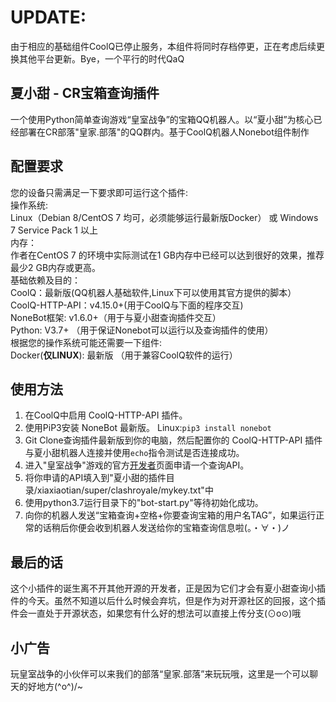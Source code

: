# UPDATE:

由于相应的基础组件CoolQ已停止服务，本组件将同时存档停更，正在考虑后续更换其他平台更新。Bye，一个平行的时代QaQ

## 夏小甜 - CR宝箱查询插件

一个使用Python简单查询游戏“皇室战争”的宝箱QQ机器人。以“夏小甜”为核心已经部署在CR部落"皇家.部落"的QQ群内。基于CoolQ机器人Nonebot组件制作 

## 配置要求

 您的设备只需满足一下要求即可运行这个插件:  
 操作系统:  
 Linux（Debian 8/CentOS 7 均可，必须能够运行最新版Docker） 或 Windows  7 Service Pack 1 以上  
 内存：  
 作者在CentOS 7 的环境中实际测试在1 GB内存中已经可以达到很好的效果，推荐最少2 GB内存或更高。    
 基础依赖及目的：  
 CoolQ：最新版(QQ机器人基础软件,Linux下可以使用其官方提供的脚本）  
 CoolQ-HTTP-API：v4.15.0+(用于CoolQ与下面的程序交互)  
 NoneBot框架: v1.6.0+（用于与夏小甜查询插件交互）  
 Python: V3.7+ （用于保证Nonebot可以运行以及查询插件的使用）  
 根据您的操作系统可能还需要一下组件:  
 Docker(**仅LINUX**): 最新版  （用于兼容CoolQ软件的运行）  


## 使用方法
  
1. 在CoolQ中启用 CoolQ-HTTP-API 插件。
2. 使用PiP3安装 NoneBot 最新版。
Linux:`pip3 install nonebot`
3. Git Clone查询插件最新版到你的电脑，然后配置你的 CoolQ-HTTP-API 插件与夏小甜机器人连接并使用`echo`指令测试是否连接成功。
4. 进入"皇室战争"游戏的官方[开发者](https://developer.clashroyale.com/ "开发者")页面申请一个查询API。
5. 将你申请的API填入到"夏小甜的插件目录/xiaxiaotian/super/clashroyale/mykey.txt"中  
6. 使用python3.7运行目录下的"bot-start.py"等待初始化成功。
7. 向你的机器人发送“宝箱查询+空格+你要查询宝箱的用户名TAG”，如果运行正常的话稍后你便会收到机器人发送给你的宝箱查询信息啦(。・∀・)ノ

## 最后的话
这个小插件的诞生离不开其他开源的开发者，正是因为它们才会有夏小甜查询小插件的今天。虽然不知道以后什么时候会弃坑，但是作为对开源社区的回报，这个插件会一直处于开源状态，如果您有什么好的想法可以直接上传分支(⊙o⊙)哦

## 小广告
玩皇室战争的小伙伴可以来我们的部落“皇家.部落”来玩玩哦，这里是一个可以聊天的好地方\(^o^)/~
